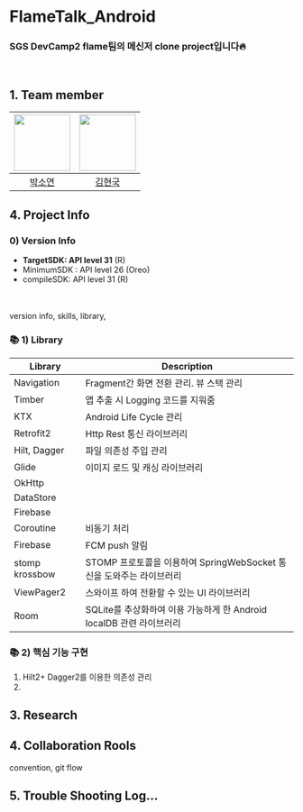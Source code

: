 # FlameTalk_Android
### SGS DevCamp2 flame팀의 메신저 clone project입니다🔥


<br/>

## 1. Team member
| [<img src="https://avatars.githubusercontent.com/paksuua" width="100">](https://github.com/paksuua)| [<img src="https://avatars.githubusercontent.com/014967" width="100">](https://github.com/014967) |
| :-----------------------------------: | :---------------------------------------: | 
| [박소연](https://github.com/paksuua) | [김현국](https://github.com/014967) |

## 4. Project Info
### 0) Version Info
- **TargetSDK: API level 31** (R)
- MinimumSDK : API level 26 (Oreo)  
- compileSDK: API level 31 (R)
<br/><br/><br/>

version info, skills, library, 
### 📚 1) Library
|                  Library             |          Description   |
| ----------------------------------- | ------------------------------------------- |
| Navigation          |  Fragment간 화면 전환 관리. 뷰 스택 관리    |
| Timber          |  앱 추출 시 Logging 코드를 지워줌   |
| KTX          |  Android Life Cycle 관리   |
| Retrofit2  | Http Rest 통신 라이브러리  |
| Hilt, Dagger | 파일 의존성 주입 관리 |
| Glide | 이미지 로드 및 캐싱 라이브러리 |
| OkHttp ||
| DataStore ||
| Firebase ||
| Coroutine | 비동기 처리 |
| Firebase | FCM push 알림 |
| stomp krossbow | STOMP 프로토콜을 이용하여 SpringWebSocket 통신을 도와주는 라이브러리 |
| ViewPager2 | 스와이프 하여 전환할 수 있는 UI 라이브러리 |
| Room | SQLite를 추상화하여 이용 가능하게 한 Android localDB 관련 라이브러리 |

### 📚 2) 핵심 기능 구현
1. Hilt2+ Dagger2를 이용한 의존성 관리
2. 


## 3. Research

## 4. Collaboration Rools
convention, git flow

## 5. Trouble Shooting Log...

<!-- 

<br/><br/>
## 📑 Commit Convention
📌[관련된 좋은 글](https://chris.beams.io/posts/git-commit)
<br/>
|명령어|내용|
| :-----------------------------------: | :---------------------------------------: |
| **Fix** | 올바르지 않은 동작을 고친 경우 |
| **Add** |   코드나 테스트, 예제, 문서 등의 추가   |
| **Remove** |   코드의 삭제가 있을 때   |
| Refactor |   전면 수정시   |
| **Update** |   문서나 리소스, 라이브러리등의 수정, 추가, 보완   |
| Make |  기존 동작의 변경을 명시   |
| Revise |  문서의 개정   |
| **Correct** | 주로 문법의 오류나 타입의 변경, 이름 변경 등   |
| Move |  코드의 이동이 있을 때 사용   |
| Rename | 파일의 이름 변경 |
| Verify | 검증 코드를 넣을 때 주로 사용   |
| Set | 변수 값을 변경하는 등의 작은 수정   |
| Delete | 리소스 등의 파일 삭제가 있을 때 |

<br/><br/><br/>
### 🔀 Git Flow
📌[참고 - 우아한 형제들 기술블로그](https://woowabros.github.io/experience/2017/10/30/baemin-mobile-git-branch-strategy.html)
<br/>
branch - ```master```  
working on - ```soyeon``` ```suyeon``` ```jaekyeong```
|branch|목적|
| :------: | :-------: |
|  **master** | **제품으로 출시될 수 있는 브랜치**  |
|  develop  | 다음 출시 버전을 개발하는 브랜치  |
|  feature/{feature_name}  | 기능을 개발하는 브랜치  |
|  release_{version}  | 이번 출시 버전을 준비하는 브랜치  |
|  hotfix  | 출시 버전에서 발생한 버그를 수정 하는 브랜치  |

## Example
### jo/feature/signup<br/>

<br/><br/>
## 🔨 Naming Convention

### 🎨 Resource Convention
<img width="70%" alt="android resource convention" src="https://user-images.githubusercontent.com/35393459/113091935-f400b900-9227-11eb-9a1e-188ad085387c.png"></img>
 -->
